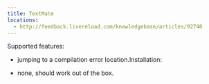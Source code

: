 ```yaml
---
title: TextMate
locations:
  - http://feedback.livereload.com/knowledgebase/articles/92748
---
```


Supported features:

*   jumping to a compilation error location.Installation:

*   none, should work out of the box.